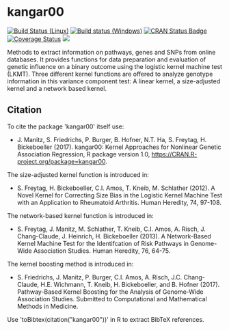 # kangar00

[![Build Status (Linux)](https://travis-ci.org/jmanitz/kangar00.svg?branch=master)](https://travis-ci.org/jmanitz/kangar00)
[![Build status (Windows)](https://ci.appveyor.com/api/projects/status/yh1pcxmpxu03pur7?svg=true)](https://ci.appveyor.com/project/jmanitz/kangar00/branch/master)
[![CRAN Status Badge](http://www.r-pkg.org/badges/version/kangar00)](https://CRAN.R-project.org/package=kangar00)
[![Coverage Status](https://coveralls.io/repos/github/jmanitz/kangar00/badge.svg?branch=master)](https://coveralls.io/github/jmanitz/kangar00?branch=master)
[![](http://cranlogs.r-pkg.org/badges/kangar00)](https://CRAN.R-project.org/package=kangar00)

Methods to extract information on pathways, genes and SNPs from online databases. It provides functions for data preparation and evaluation of genetic influence on a binary outcome using the logistic kernel machine test (LKMT). Three different kernel functions are offered to analyze genotype information in this variance component test: A linear kernel, a size-adjusted kernel and a network based kernel.

## Citation

To cite the package 'kangar00' itself use:

- J. Manitz, S. Friedrichs, P. Burger, B. Hofner, N.T. Ha, S. Freytag, H. Bickeboeller (2017). kangar00: Kernel Approaches for
  Nonlinear Genetic Association Regression, R package version 1.0, https://CRAN.R-project.org/package=kangar00.

The size-adjusted kernel function is introduced in:

- S. Freytag, H. Bickeboeller, C.I. Amos, T. Kneib, M. Schlather (2012). A Novel Kernel for Correcting Size Bias in the Logistic Kernel
  Machine Test with an Application to Rheumatoid Arthritis. Human Heredity, 74, 97-108.

The network-based kernel function is introduced in:

- S. Freytag, J. Manitz, M. Schlather, T. Kneib, C.I. Amos, A. Risch, J. Chang-Claude, J. Heinrich, H. Bickeboeller (2013). A
  Network-Based Kernel Machine Test for the Identifcation of Risk Pathways in Genome-Wide Association Studies. Human Heredity, 76,
  64-75.

The kernel boosting method is introduced in:

- S. Friedrichs, J. Manitz, P. Burger, C.I. Amos, A. Risch, J.C. Chang-Claude, H.E. Wichmann, T. Kneib, H. Bickeboeller, and B. Hofner
  (2017). Pathway-Based Kernel Boosting for the Analysis of Genome-Wide Association Studies. Submitted to Computational and
  Mathematical Methods in Medicine.

Use 'toBibtex(citation("kangar00"))' in R to extract BibTeX references.